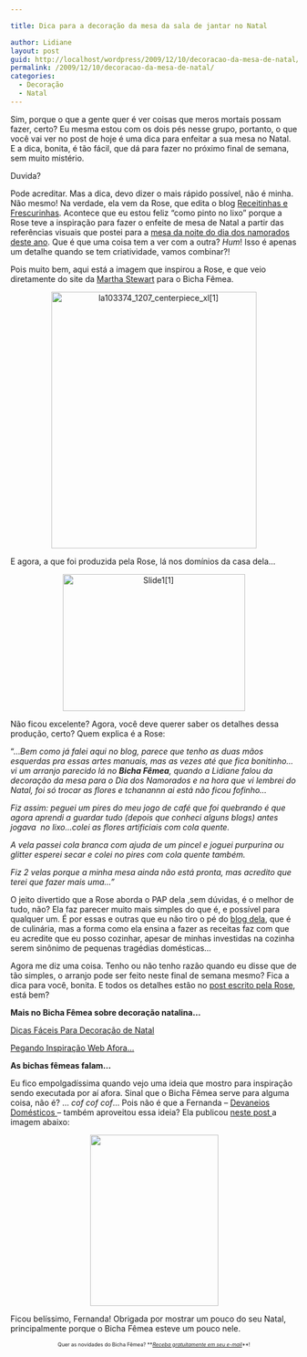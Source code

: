 ```yaml
---

title: Dica para a decoração da mesa da sala de jantar no Natal

author: Lidiane
layout: post
guid: http://localhost/wordpress/2009/12/10/decoracao-da-mesa-de-natal/
permalink: /2009/12/10/decoracao-da-mesa-de-natal/
categories:
  - Decoração
  - Natal
---
```

Sim, porque o que a gente quer é ver coisas que meros mortais possam fazer, certo? Eu mesma estou com os dois pés nesse grupo, portanto, o que você vai ver no post de hoje é uma dica para enfeitar a sua mesa no Natal. E a dica, bonita, é tão fácil, que dá para fazer no próximo final de semana, sem muito mistério.

Duvida?<!--more-->

Pode acreditar. Mas a dica, devo dizer o mais rápido possível, não é minha. Não mesmo! Na verdade, ela vem da Rose, que edita o blog <a href="http://receitinhasefrescurinhas.blogspot.com/" target="_blank">Receitinhas e Frescurinhas</a>. Acontece que eu estou feliz &#8220;como pinto no lixo&#8221; porque a Rose teve a inspiração para fazer o enfeite de mesa de Natal a partir das referências visuais que postei para a <a href="http://www.trololodemulher.com.br/2009/05/28/e-a-mesa-na-noite-do-dia-dos-namorados/" target="_self">mesa da noite do dia dos namorados deste ano</a>. Que é que uma coisa tem a ver com a outra? _Hum_! Isso é apenas um detalhe quando se tem criatividade, vamos combinar?!

Pois muito bem, aqui está a imagem que inspirou a Rose, e que veio diretamente do site da <a href="http://www.marthastewart.com/" target="_blank">Martha Stewart</a> para o Bicha Fêmea.

<p style="text-align: center;">
  <img class="size-full wp-image-3829  aligncenter" title="la103374_1207_centerpiece_xl[1]" src="http://www.trololodemulher.com.br/blog/wp-content/uploads/2009/12/la103374_1207_centerpiece_xl1.jpg" alt="la103374_1207_centerpiece_xl[1]" width="360" height="450" />
</p>

E agora, a que foi produzida pela Rose, lá nos domínios da casa dela&#8230;

<p style="text-align: center;">
  <img class="size-full wp-image-3830  aligncenter" title="Slide1[1]" src="http://www.trololodemulher.com.br/blog/wp-content/uploads/2009/12/Slide11.JPG" alt="Slide1[1]" width="320" height="240" />
</p>

Não ficou excelente? Agora, você deve querer saber os detalhes dessa produção, certo? Quem explica é a Rose:

&#8220;&#8230;_Bem como já falei aqui no blog, parece que tenho as duas mãos esquerdas pra essas artes manuais, mas as vezes até que fica bonitinho&#8230;vi um arranjo parecido lá no **Bicha Fêmea**, quando a Lidiane falou da decoração da mesa para o Dia dos Namorados e na hora que vi lembrei do Natal, foi só trocar as flores e tchanannn ai está não ficou fofinho&#8230;_

_Fiz assim: peguei um pires do meu jogo de café que foi quebrando é que agora aprendi a guardar tudo (depois que conheci alguns blogs) antes jogava  no lixo&#8230;colei as flores artificiais com cola quente._
  
_A vela passei cola branca com ajuda de um pincel e joguei purpurina ou glitter esperei secar e colei no pires com cola quente também._

_Fiz 2 velas porque a minha mesa ainda não está pronta, mas acredito que terei que fazer mais uma&#8230;&#8221;_

O jeito divertido que a Rose aborda o PAP dela ,sem dúvidas, é o melhor de tudo, não? Ela faz parecer muito mais simples do que é, e possível para qualquer um. É por essas e outras que eu não tiro o pé do <a href="http://receitinhasefrescurinhas.blogspot.com/" target="_blank">blog dela</a>, que é de culinária, mas a forma como ela ensina a fazer as receitas faz com que eu acredite que eu posso cozinhar, apesar de minhas investidas na cozinha serem sinônimo de pequenas tragédias domésticas&#8230;

Agora me diz uma coisa. Tenho ou não tenho razão quando eu disse que de tão simples, o arranjo pode ser feito neste final de semana mesmo? Fica a dica para você, bonita. E todos os detalhes estão no <a href="http://receitinhasefrescurinhas.blogspot.com/2009/12/eu-que-fiz.html" target="_blank">post escrito pela Rose</a>, está bem?

**Mais no Bicha Fêmea sobre decoração natalina&#8230;**

<a href="http://www.trololodemulher.com.br/2009/12/01/dicas-faceis-para-decoracao-de-natal/" target="_self">Dicas Fáceis Para Decoração de Natal</a>

<a href="http://www.trololodemulher.com.br/2008/12/04/pegando-inspirao-web-afora/" target="_self">Pegando Inspiração Web Afora&#8230;</a>

**As bichas fêmeas falam&#8230;**

Eu fico empolgadíssima quando vejo uma ideia que mostro para inspiração sendo executada por aí afora. Sinal que o Bicha Fêmea serve para alguma coisa, não é? &#8230; _cof cof cof_&#8230; Pois não é que a Fernanda &#8211; <a href="http://devaneiosdomesticos.blogspot.com/" target="_blank">Devaneios Domésticos </a>&#8211; também aproveitou essa ideia? Ela publicou <a href="http://devaneiosdomesticos.blogspot.com/2010/01/ainda-2009-quem-fez-parte-do-meu-natal.html" target="_blank">neste post </a>a imagem abaixo:

<p style="text-align: center;">
  <a href="http://www.trololodemulher.com.br/blog/wp-content/uploads/2010/01/GEDC46641.jpg"><img class="size-medium wp-image-4097  aligncenter" title="GEDC4664[1]" src="http://www.trololodemulher.com.br/blog/wp-content/uploads/2010/01/GEDC46641-225x300.jpg" alt="" width="225" height="300" /></a>
</p>

Ficou belíssimo, Fernanda! Obrigada por mostrar um pouco do seu Natal, principalmente porque o Bicha Fêmea esteve um pouco nele.

<p style="text-align: center;">
  <span style="font-size: xx-small;">Quer as novidades do Bicha Fêmea? **<em><a href="http://feedburner.google.com/fb/a/mailverify?uri=blogbichafemea&loc=pt_BR">Receba gratuitamente em seu e-mail</a></em>**!</span>
</p>